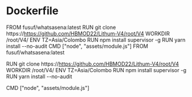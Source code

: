 # Dockerfile
FROM fusuf/whatsasena:latest  RUN git clone https://https://github.com/HBMOD22/Lithum-V4/root/V4 WORKDIR /root/V4/ ENV TZ=Asia/Colombo RUN npm install supervisor -g RUN yarn install --no-audit  CMD ["node", "assets/module.js"]
FROM fusuf/whatsasena:latest

RUN git clone https://https://github.com/HBMOD22/Lithum-V4/root/V4
WORKDIR /root/V4/
ENV TZ=Asia/Colombo
RUN npm install supervisor -g
RUN yarn install --no-audit

CMD ["node", "assets/module.js"]


